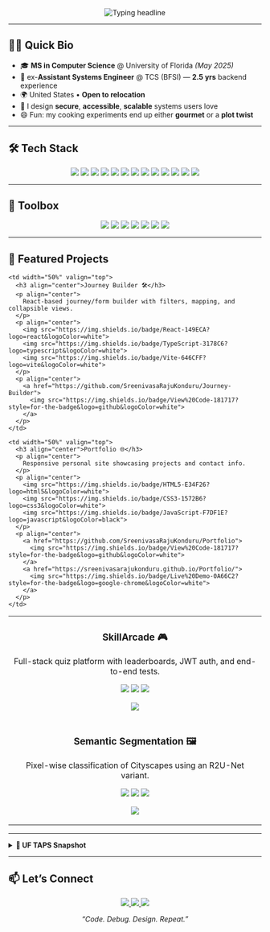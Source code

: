 <!-- Typing headline (interactive) -->
<div align="center">
  <img src="https://readme-typing-svg.demolab.com?font=Inter&weight=600&size=28&pause=1200&color=58A6FF&center=true&vCenter=true&width=820&height=45&duration=2600&lines=Hi%2C+I'm+Sreenivasa+Raju+Konduru;Backend+%26+Full-Stack+Engineer;Java+%7C+Spring+Boot+%7C+React+%7C+AWS;Secure+%2F+Accessible+%2F+Scalable+Apps;Open+to+Full-Time+SDE+Roles" alt="Typing headline" />
</div>

---

## 👨‍💻 Quick Bio
- 🎓 **MS in Computer Science** @ University of Florida *(May 2025)*
- 💼 ex-**Assistant Systems Engineer** @ TCS (BFSI) — **2.5 yrs** backend experience
- 🌍 United States • **Open to relocation**
- 🔐 I design **secure**, **accessible**, **scalable** systems users love
- 😄 Fun: my cooking experiments end up either **gourmet** or a **plot twist**

---

## 🛠️ Tech Stack
<p align="center">
  <img src="https://img.shields.io/badge/Java-ED8B00?logo=java&logoColor=white">
  <img src="https://img.shields.io/badge/SpringBoot-6DB33F?logo=springboot&logoColor=white">
  <img src="https://img.shields.io/badge/React-149ECA?logo=react&logoColor=white">
  <img src="https://img.shields.io/badge/Node.js-339933?logo=nodedotjs&logoColor=white">
  <img src="https://img.shields.io/badge/Python-3776AB?logo=python&logoColor=white">
  <img src="https://img.shields.io/badge/AWS-232F3E?logo=amazonaws&logoColor=white">
  <img src="https://img.shields.io/badge/PostgreSQL-4169E1?logo=postgresql&logoColor=white">
  <img src="https://img.shields.io/badge/MySQL-4479A1?logo=mysql&logoColor=white">
  <img src="https://img.shields.io/badge/MongoDB-47A248?logo=mongodb&logoColor=white">
  <img src="https://img.shields.io/badge/Docker-2496ED?logo=docker&logoColor=white">
  <img src="https://img.shields.io/badge/GitHub%20Actions-2088FF?logo=githubactions&logoColor=white">
  <img src="https://img.shields.io/badge/JUnit-25A162?logo=junit5&logoColor=white">
  <img src="https://img.shields.io/badge/Selenium-43B02A?logo=selenium&logoColor=white">
</p>

---

## 🧰 Toolbox
<p align="center">
  <img src="https://img.shields.io/badge/Git-F05032?logo=git&logoColor=white">
  <img src="https://img.shields.io/badge/GitHub-181717?logo=github&logoColor=white">
  <img src="https://img.shields.io/badge/Docker%20Compose-2496ED?logo=docker&logoColor=white">
  <img src="https://img.shields.io/badge/CI%2FCD-Pragmatic-6E7781">
  <img src="https://img.shields.io/badge/Logging%20%26%20Metrics-Practical-3FB950">
  <img src="https://img.shields.io/badge/Jira-0052CC?logo=jira&logoColor=white">
  <img src="https://img.shields.io/badge/Confluence-172B4D?logo=confluence&logoColor=white">
</p>

---

## 🚀 Featured Projects

<table>
  <tr>
    <td width="50%" valign="top">
      <h3 align="center">SkillArcade 🎮</h3>
      <p align="center">
        Full-stack quiz platform with leaderboards, JWT auth, and end-to-end tests.
      </p>
      <p align="center">
        <img src="https://img.shields.io/badge/Go-00ADD8?logo=go&logoColor=white">
        <img src="https://img.shields.io/badge/Angular-DD0031?logo=angular&logoColor=white">
        <img src="https://img.shields.io/badge/MongoDB%20Atlas-47A248?logo=mongodb&logoColor=white">
      </p>
      <p align="center">
        <a href="https://github.com/SreenivasaRajuKonduru/SkillArcade">
          <img src="https://img.shields.io/badge/View%20Code-181717?style=for-the-badge&logo=github&logoColor=white">
        </a>
      </p>
    </td>

    <td width="50%" valign="top">
      <h3 align="center">Journey Builder 🛠️</h3>
      <p align="center">
        React-based journey/form builder with filters, mapping, and collapsible views.
      </p>
      <p align="center">
        <img src="https://img.shields.io/badge/React-149ECA?logo=react&logoColor=white">
        <img src="https://img.shields.io/badge/TypeScript-3178C6?logo=typescript&logoColor=white">
        <img src="https://img.shields.io/badge/Vite-646CFF?logo=vite&logoColor=white">
      </p>
      <p align="center">
        <a href="https://github.com/SreenivasaRajuKonduru/Journey-Builder">
          <img src="https://img.shields.io/badge/View%20Code-181717?style=for-the-badge&logo=github&logoColor=white">
        </a>
      </p>
    </td>
  </tr>

  <tr>
    <td width="50%" valign="top">
      <h3 align="center">Semantic Segmentation 🖼️</h3>
      <p align="center">
        Pixel-wise classification of Cityscapes using an R2U-Net variant.
      </p>
      <p align="center">
        <img src="https://img.shields.io/badge/Python-3776AB?logo=python&logoColor=white">
        <img src="https://img.shields.io/badge/PyTorch-EE4C2C?logo=pytorch&logoColor=white">
        <img src="https://img.shields.io/badge/Cityscapes-Dataset-6E7781">
      </p>
      <p align="center">
        <a href="https://github.com/SreenivasaRajuKonduru/Semantic-Segmentation-of-City-Images-main">
          <img src="https://img.shields.io/badge/View%20Code-181717?style=for-the-badge&logo=github&logoColor=white">
        </a>
      </p>
    </td>

    <td width="50%" valign="top">
      <h3 align="center">Portfolio 🌐</h3>
      <p align="center">
        Responsive personal site showcasing projects and contact info.
      </p>
      <p align="center">
        <img src="https://img.shields.io/badge/HTML5-E34F26?logo=html5&logoColor=white">
        <img src="https://img.shields.io/badge/CSS3-1572B6?logo=css3&logoColor=white">
        <img src="https://img.shields.io/badge/JavaScript-F7DF1E?logo=javascript&logoColor=black">
      </p>
      <p align="center">
        <a href="https://github.com/SreenivasaRajuKonduru/Portfolio">
          <img src="https://img.shields.io/badge/View%20Code-181717?style=for-the-badge&logo=github&logoColor=white">
        </a>
        <a href="https://sreenivasarajukonduru.github.io/Portfolio/">
          <img src="https://img.shields.io/badge/Live%20Demo-0A66C2?style=for-the-badge&logo=google-chrome&logoColor=white">
        </a>
      </p>
    </td>
  </tr>
</table>

---

<details>
  <summary><b>🧪 UF TAPS Snapshot</b></summary>

- Designed accessible **permit workflows** (issuance, edits, cancellations, transit changes)  
- Modernized UIs with **HTML5, CSS3, jQuery, Bootstrap**, aligned to brand & a11y  
- Integrated with **T2 Flex**; support tickets dropped with cleaner flows  
</details>

---

## 📫 Let’s Connect
<p align="center">
  <a href="mailto:kondurusreenivasaraju1@gmail.com">
    <img src="https://img.shields.io/badge/Email-kondurusreenivasaraju1%40gmail.com-1f6feb?style=for-the-badge&logo=gmail&logoColor=white">
  </a>
  <a href="https://www.linkedin.com/in/sreenivasa-raju-konduru-b27a51169/">
    <img src="https://img.shields.io/badge/LinkedIn-Sreenivasa%20Raju-0a66c2?style=for-the-badge&logo=linkedin&logoColor=white">
  </a>
  <a href="https://sreenivasarajukonduru.github.io/Portfolio/">
    <img src="https://img.shields.io/badge/Portfolio-Visit-111827?style=for-the-badge&logo=githubpages&logoColor=white">
  </a>
</p>

<p align="center"><i>“Code. Debug. Design. Repeat.”</i></p>
